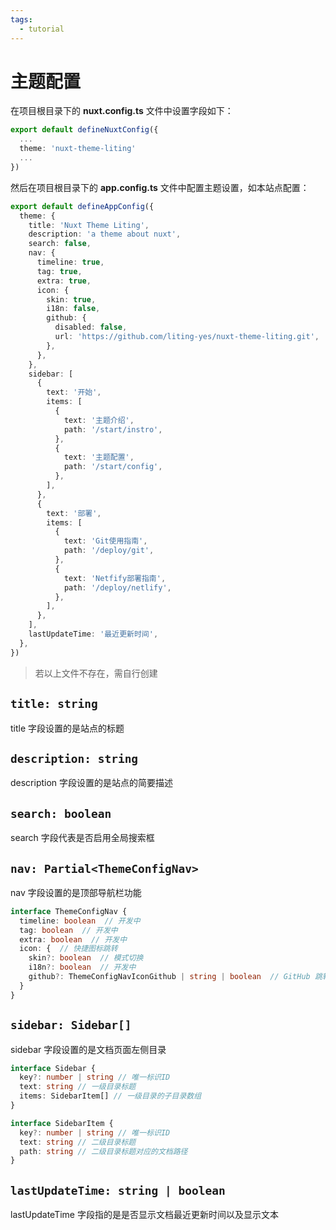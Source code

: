 ```yaml
---
tags:
  - tutorial
---
```



# 主题配置

在项目根目录下的 **nuxt.config.ts** 文件中设置字段如下：
```ts
export default defineNuxtConfig({
  ...
  theme: 'nuxt-theme-liting' 
  ...
})
```

然后在项目根目录下的 **app.config.ts** 文件中配置主题设置，如本站点配置：
```ts
export default defineAppConfig({
  theme: {
    title: 'Nuxt Theme Liting',
    description: 'a theme about nuxt',
    search: false,
    nav: {
      timeline: true,
      tag: true,
      extra: true,
      icon: {
        skin: true,
        i18n: false,
        github: {
          disabled: false,
          url: 'https://github.com/liting-yes/nuxt-theme-liting.git',
        },
      },
    },
    sidebar: [
      {
        text: '开始',
        items: [
          {
            text: '主题介绍',
            path: '/start/instro',
          },
          {
            text: '主题配置',
            path: '/start/config',
          },
        ],
      },
      {
        text: '部署',
        items: [
          {
            text: 'Git使用指南',
            path: '/deploy/git',
          },
          {
            text: 'Netfify部署指南',
            path: '/deploy/netlify',
          },
        ],
      },
    ],
    lastUpdateTime: '最近更新时间',
  },
})
```

> 若以上文件不存在，需自行创建

## `title: string`

title 字段设置的是站点的标题

## `description: string`

description 字段设置的是站点的简要描述

## `search: boolean`

search 字段代表是否启用全局搜索框

## `nav: Partial<ThemeConfigNav>`

nav 字段设置的是顶部导航栏功能

```ts
interface ThemeConfigNav {
  timeline: boolean  // 开发中
  tag: boolean  // 开发中
  extra: boolean  // 开发中
  icon: {  // 快捷图标跳转
    skin?: boolean  // 模式切换
    i18n?: boolean  // 开发中 
    github?: ThemeConfigNavIconGithub | string | boolean  // GitHub 跳转
  }
}
```

## `sidebar: Sidebar[]`

sidebar 字段设置的是文档页面左侧目录

```ts
interface Sidebar {
  key?: number | string // 唯一标识ID
  text: string // 一级目录标题
  items: SidebarItem[] // 一级目录的子目录数组
}
```

```ts
interface SidebarItem {
  key?: number | string // 唯一标识ID
  text: string // 二级目录标题
  path: string // 二级目录标题对应的文档路径
}
```

## `lastUpdateTime: string | boolean`

lastUpdateTime 字段指的是是否显示文档最近更新时间以及显示文本
